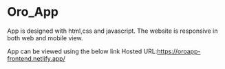 # Oro_App
App is designed with html,css and javascript.
The website is responsive in both web and mobile view.

App can be viewed using the below link
Hosted URL:https://oroapp-frontend.netlify.app/
